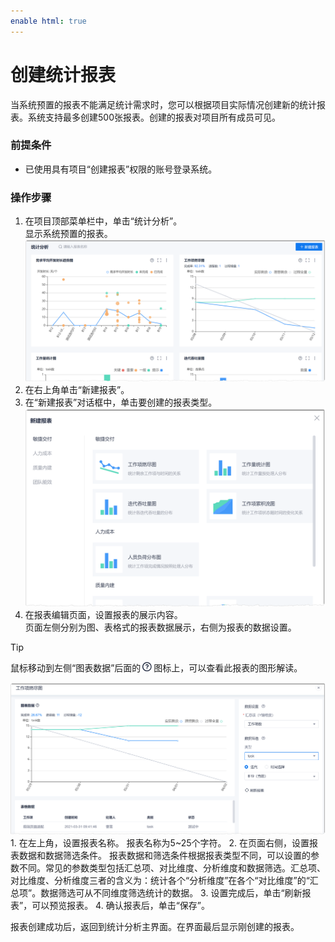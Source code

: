 ```yaml
---
enable html: true
---
```

# 创建统计报表

当系统预置的报表不能满足统计需求时，您可以根据项目实际情况创建新的统计报表。系统支持最多创建500张报表。创建的报表对项目所有成员可见。

### 前提条件
* 已使用具有项目“创建报表”权限的账号登录系统。

### 操作步骤
1. 在项目顶部菜单栏中，单击“统计分析”。                      
    显示系统预置的报表。                     
    <img src="fig/项目-报表.png" style="zoom:50%">                  
2. 在右上角单击“新建报表”。
3. 在“新建报表”对话框中，单击要创建的报表类型。                   
   <img src="fig/项目-新建报表.png" style="zoom:50%">               
4. 在报表编辑页面，设置报表的展示内容。                 
   页面左侧分别为图、表格式的报表数据展示，右侧为报表的数据设置。
> [!TIP]
> 鼠标移动到左侧“图表数据”后面的![](fig/帮助冒泡.png)图标上，可以查看此报表的图形解读。

  <img src="fig/项目-编辑报表.png" style="zoom:50%">                  
  1. 在左上角，设置报表名称。                     
    报表名称为5~25个字符。                   
  2. 在页面右侧，设置报表数据和数据筛选条件。                        
    报表数据和筛选条件根据报表类型不同，可以设置的参数不同。常见的参数类型包括汇总项、对比维度、分析维度和数据筛选。汇总项、对比维度、分析维度三者的含义为：统计各个“分析维度”在各个“对比维度”的“汇总项”。数据筛选可从不同维度筛选统计的数据。                    
  3. 设置完成后，单击“刷新报表”，可以预览报表。
  4. 确认报表后，单击“保存”。
       
   报表创建成功后，返回到统计分析主界面。在界面最后显示刚创建的报表。

